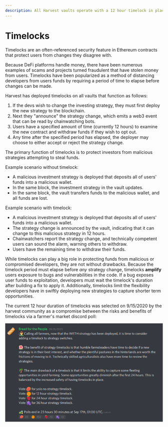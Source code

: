 ```yaml
---
description: All Harvest vaults operate with a 12 hour timelock in place
---
```


# Timelocks

Timelocks are an often-referenced security feature in Ethereum contracts that protect users from changes they disagree with.

Because DeFi platforms handle money, there have been numerous examples of scams and projects turned fraudulent that have stolen money from users. Timelocks have been popularized as a method of distancing developers from users funds by requiring a period of time to elapse before changes can be made.

Harvest has deployed timelocks on all vaults that function as follows:

1. If the devs wish to change the investing strategy, they must first deploy the new strategy to the blockchain.
2. Next they "announce" the strategy change, which emits a web3 event that can be read by chainwatching bots.
3. Users have a specified amount of time \(currently 12 hours\) to examine the new contract and withdraw funds if they wish to opt out.
4. Any time after the specified period has elapsed, the deployer may choose to either accept or reject the strategy change.

The primary function of timelocks is to protect investors from malicious strategies attempting to steal funds.

Example scenario without timelock:

* A malicious investment strategy is deployed that deposits all of users' funds into a malicious wallet.
* In the same block, the investment strategy in the vault updates.
* In the same block, the vault transfers funds to the malicious wallet, and all funds are lost.

Example scenario with timelock:

* A malicious investment strategy is deployed that deposits all of users' funds into a malicious wallet.
* The strategy change is announced by the vault, indicating that it can change to this malicious strategy in 12 hours.
* Chainwatchers report the strategy change, and technically competent users can sound the alarm, warning others to withdraw.
* Users have the remaining time to withdraw their funds.

While timelocks can play a big role in protecting funds from malicious or compromised developers, they are not without drawbacks. Because the timelock period must elapse before _any_ strategy change, timelocks **amplify** users exposure to bugs and vulnerabilities in the code. If a bug exposes user funds to exploitation, developers must wait the timelock's duration after building a fix to apply it. Additionally, timelocks limit the flexibility developers have in swiftly deploying new strategies to capture shorter term opportunities.

The current 12 hour duration of timelocks was selected on 9/15/2020 by the harvest community as a compromise between the risks and benefits of timelocks via a farmer's market discord poll:

![](../../../.gitbook/assets/image%20%283%29.png)

